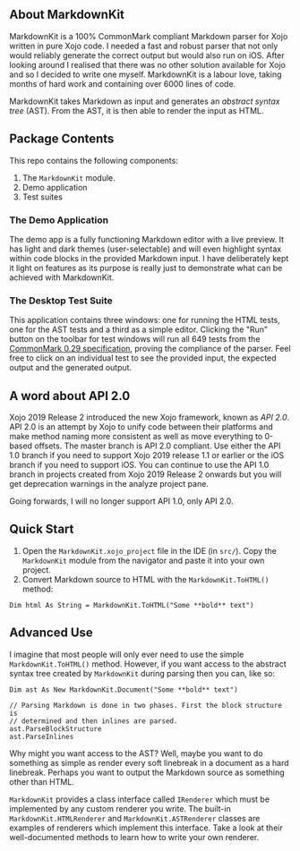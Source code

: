 ## About MarkdownKit

MarkdownKit is a 100% CommonMark compliant Markdown parser for Xojo written in pure Xojo code. I needed a fast and robust parser that not only would reliably generate the correct output but would also run on iOS. After looking around I realised that there was no other solution available for Xojo and so I decided to write one myself. MarkdownKit is a labour love, taking months of hard work and containing over 6000 lines of code.

MarkdownKit takes Markdown as input and generates an _abstract syntax tree_ (AST). From the AST, it is then able to render the input as HTML.

## Package Contents

This repo contains the following components:

1. The `MarkdownKit` module.
2. Demo application
3. Test suites

### The Demo Application

The demo app is a fully functioning Markdown editor with a live preview. It has light and dark themes (user-selectable) and will even highlight syntax within code blocks in the provided Markdown input. I have deliberately kept it light on features as its purpose is really just to demonstrate what can be achieved with MarkdownKit.

### The Desktop Test Suite

This application contains three windows: one for running the HTML tests, one for the AST tests and a third as a simple editor. Clicking the "Run" button on the toolbar for test windows will run all 649 tests from the [CommonMark 0.29 specification][cm spec], proving the compliance of the parser. Feel free to click on an individual test to see the provided input, the expected output and the generated output.

## A word about API 2.0

Xojo 2019 Release 2 introduced the new Xojo framework, known as _API 2.0_. API 2.0 is an attempt by Xojo to unify code between their platforms and make method naming more consistent as well as move everything to 0-based offsets. The master branch is API 2.0 compliant. Use either the API 1.0 branch if you need to support Xojo 2019 release 1.1 or earlier or the iOS branch if you need to support iOS. You can continue to use the API 1.0 branch in projects created from Xojo 2019 Release 2 onwards but you will get deprecation warnings in the analyze project pane. 

Going forwards, I will no longer support API 1.0, only API 2.0. 

## Quick Start

1. Open the `MarkdownKit.xojo_project` file in the IDE (in `src/`). Copy the `MarkdownKit` module from the navigator and paste it into your own project.
2. Convert Markdown source to HTML with the `MarkdownKit.ToHTML()` method:

```xojo
Dim html As String = MarkdownKit.ToHTML("Some **bold** text")
```

## Advanced Use

I imagine that most people will only ever need to use the simple `MarkdownKit.ToHTML()` method. However, if you want access to the abstract syntax tree created by `MarkdownKit` during parsing then you can, like so:

```xojo
Dim ast As New MarkdownKit.Document("Some **bold** text")

// Parsing Markdown is done in two phases. First the block structure is 
// determined and then inlines are parsed.
ast.ParseBlockStructure
ast.ParseInlines
```

Why might you want access to the AST? Well, maybe you want to do something as simple as render every soft linebreak in a document as a hard linebreak. Perhaps you want to output the Markdown source as something other than HTML.

`MarkdownKit` provides a class interface called `IRenderer` which must be implemented by any custom renderer you write. The built-in `MarkdownKit.HTMLRenderer` and `MarkdownKit.ASTRenderer` classes are examples of renderers which implement this interface. Take a look at their well-documented methods to learn how to write your own renderer.

[forums]: https://forum.xojo.com
[cm spec]: https://spec.commonmark.org/0.29/